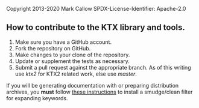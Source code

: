 Copyright 2013-2020 Mark Callow
SPDX-License-Identifier: Apache-2.0

## How to contribute to the KTX library and tools.

1. Make sure you have a GitHub account.
2. Fork the repository on GitHub.
3. Make changes to your clone of the repository.
4. Update or supplement the tests as necessary.
5. Submit a pull request against the appropriate branch. As of this
   writing use _ktx2_ for KTX2 related work, else use _master_.

If you will be generating documentation with or preparing
distribution archives, you **must** follow
[these instructions](README.md#kwexpansion) to install a
smudge/clean filter for expanding keywords.
